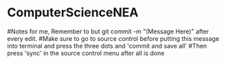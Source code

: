 # ComputerScienceNEA
#Notes for me, Remember to but git commit -m "(Message Here)" after every edit.
#Make sure to go to source control before putting this message into terminal and press the three dots and 'commit and save all'
#Then press 'sync' in the source control menu after all is done
